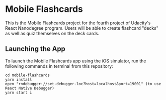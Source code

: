 # Mobile Flashcards

This is the Mobile Flashcards project for the fourth project of Udacity's React Nanodegree program. Users will be able to create flashcard "decks" as well as quiz themselves on the deck cards.

## Launching the App
To launch the Mobile Flashcards app using the iOS simulator, run the following commands in terminal from this repository:

```
cd mobile-flashcards
yarn install
open "rndebugger://set-debugger-loc?host=localhost&port=19001" (to use React Native Debugger)
yarn start i
```

